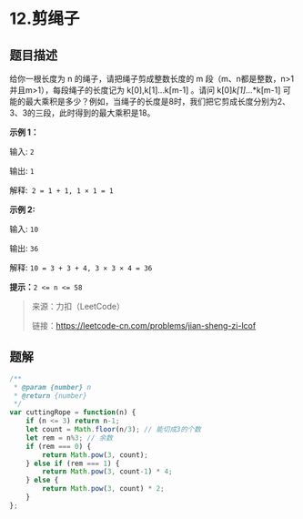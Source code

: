 # 12.剪绳子

## 题目描述

给你一根长度为 n 的绳子，请把绳子剪成整数长度的 m 段（m、n都是整数，n>1并且m>1），每段绳子的长度记为 k[0],k[1]...k[m-1] 。请问 k[0]*k[1]*...*k[m-1] 可能的最大乘积是多少？例如，当绳子的长度是8时，我们把它剪成长度分别为2、3、3的三段，此时得到的最大乘积是18。

**示例 1：**

输入: `2`

输出: `1`

解释:` 2 = 1 + 1, 1 × 1 = 1`

**示例 2:**

输入: `10`

输出: `36`

解释: `10 = 3 + 3 + 4, 3 × 3 × 4 = 36`

**提示：**`2 <= n <= 58`

> 来源：力扣（LeetCode）
>
> 链接：https://leetcode-cn.com/problems/jian-sheng-zi-lcof

## 题解

```js
/**
 * @param {number} n
 * @return {number}
 */
var cuttingRope = function(n) {
    if (n <= 3) return n-1;
    let count = Math.floor(n/3); // 能切成3的个数
    let rem = n%3; // 余数
    if (rem === 0) {
        return Math.pow(3, count);
    } else if (rem === 1) {
        return Math.pow(3, count-1) * 4;
    } else {
        return Math.pow(3, count) * 2;
    }
};
```

